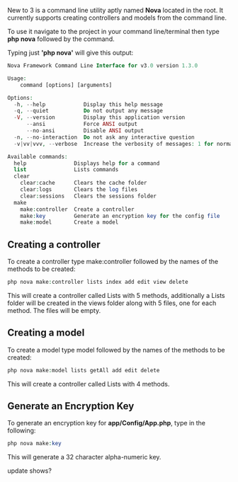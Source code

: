 New to 3 is a command line utility aptly named **Nova** located in the root. It currently supports creating controllers and models from the command line.

To use it navigate to the project in your command line/terminal then type **php nova** followed by the command.

Typing just **'php nova'** will give this output:

```php
Nova Framework Command Line Interface for v3.0 version 1.3.0

Usage:
    command [options] [arguments]

Options:
  -h, --help            Display this help message
  -q, --quiet           Do not output any message
  -V, --version         Display this application version
      --ansi            Force ANSI output
      --no-ansi         Disable ANSI output
  -n, --no-interaction  Do not ask any interactive question
  -v|vv|vvv, --verbose  Increase the verbosity of messages: 1 for normal output, 2 for more verbose output and 3 for debug

Available commands:
  help               Displays help for a command
  list               Lists commands
  clear
    clear:cache      Clears the cache folder
    clear:logs       Clears the log files
    clear:sessions   Clears the sessions folder
  make
    make:controller  Create a controller
    make:key         Generate an encryption key for the config file
    make:model       Create a model
```

## Creating a controller
To create a controller type make:controller followed by the names of the methods to be created:

```php
php nova make:controller lists index add edit view delete
```

This will create a controller called Lists with 5 methods, additionally a Lists folder will be created in the views folder along with 5 files, one for each method. The files will be empty.

## Creating a model
To create a model type model followed by the names of the methods to be created:

```php
php nova make:model lists getAll add edit delete
```

This will create a controller called Lists with 4 methods.

## Generate an Encryption Key
To generate an encryption key for **app/Config/App.php**, type in the following:

```php
php nova make:key
```

This will generate a 32 character alpha-numeric key.

update shows?
